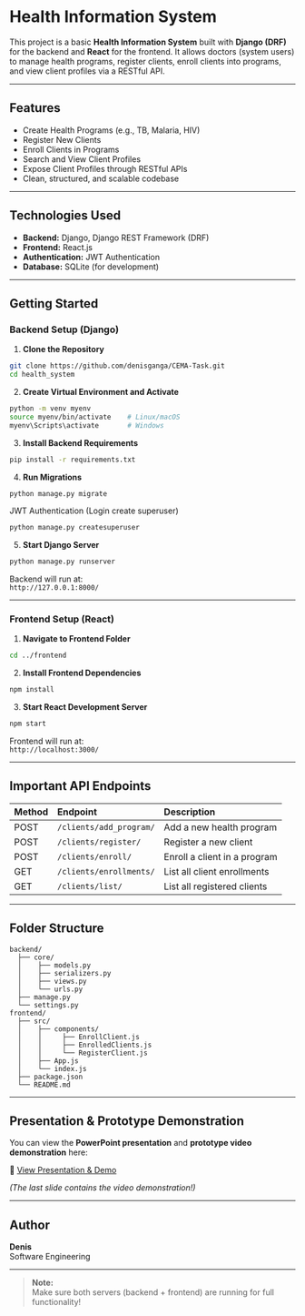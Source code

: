 # Health Information System

This project is a basic **Health Information System** built with **Django (DRF)** for the backend and **React** for the frontend. It allows doctors (system users) to manage health programs, register clients, enroll clients into programs, and view client profiles via a RESTful API.

---

## Features

- Create Health Programs (e.g., TB, Malaria, HIV)
- Register New Clients
- Enroll Clients in Programs
- Search and View Client Profiles
- Expose Client Profiles through RESTful APIs
- Clean, structured, and scalable codebase

---

## Technologies Used

- **Backend:** Django, Django REST Framework (DRF)
- **Frontend:** React.js
- **Authentication:** JWT Authentication
- **Database:** SQLite (for development)

---

## Getting Started

### Backend Setup (Django)

1. **Clone the Repository**

```bash
git clone https://github.com/denisganga/CEMA-Task.git
cd health_system
```

2. **Create Virtual Environment and Activate**

```bash
python -m venv myenv
source myenv/bin/activate    # Linux/macOS
myenv\Scripts\activate       # Windows
```

3. **Install Backend Requirements**

```bash
pip install -r requirements.txt
```

4. **Run Migrations**

```bash
python manage.py migrate
```
JWT Authentication (Login create superuser)
  ```bash
  python manage.py createsuperuser
  ```
5. **Start Django Server**

```bash
python manage.py runserver
```

Backend will run at:  
`http://127.0.0.1:8000/`

---

### Frontend Setup (React)

1. **Navigate to Frontend Folder**

```bash
cd ../frontend
```

2. **Install Frontend Dependencies**

```bash
npm install
```

3. **Start React Development Server**

```bash
npm start
```

Frontend will run at:  
`http://localhost:3000/`

---

## Important API Endpoints

| Method | Endpoint | Description |
|:-------|:---------|:------------|
| POST | `/clients/add_program/` | Add a new health program |
| POST | `/clients/register/` | Register a new client |
| POST | `/clients/enroll/` | Enroll a client in a program |
| GET | `/clients/enrollments/` | List all client enrollments |
| GET | `/clients/list/` | List all registered clients |

---

## Folder Structure

```
backend/
  ├── core/
  │    ├── models.py
  │    ├── serializers.py
  │    ├── views.py
  │    └── urls.py
  ├── manage.py
  └── settings.py
frontend/
  ├── src/
  │    ├── components/
  │    │     ├── EnrollClient.js
  │    │     ├── EnrolledClients.js
  │    │     └── RegisterClient.js
  │    ├── App.js
  │    └── index.js
  ├── package.json
  └── README.md
```

---


## Presentation & Prototype Demonstration

You can view the **PowerPoint presentation** and **prototype video demonstration** here:

🔗 [View Presentation & Demo](https://www.canva.com/design/DAGlwpwsr68/81XJ45Vpec3EKKV_q8j4sg/edit?utm_content=DAGlwpwsr68&utm_campaign=designshare&utm_medium=link2&utm_source=sharebutton)

_(The last slide contains the video demonstration!)_

---

## Author

**Denis**  
Software Engineering 

---

> **Note:**  
> Make sure both servers (backend + frontend) are running for full functionality!
